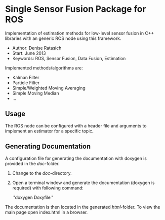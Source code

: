 Single Sensor Fusion Package for ROS
====================================

Implementation of estimation methods for low-level sensor fusion in
C++ libraries with an generic ROS node using this framework.

* Author: Denise Ratasich 
* Start: June 2013 
* Keywords: ROS, Sensor Fusion, Data Fusion, Estimation

Implemented methods/algorithms are:
* Kalman Filter
* Particle Filter
* Simple/Weighted Moving Averaging
* Simple Moving Median
* ...

Usage
-----

The ROS node can be configured with a header file and arguments to
implement an estimator for a specific topic.


Generating Documentation
------------------------

A configuration file for generating the documentation with doxygen is
provided in the *doc*-folder.

1. Change to the *doc*-directory.  

2. Open a terminal window and generate the documentation (doxygen is
   required) with following command: 

   ''doxygen Doxyfile''

The documentation is then located in the generated *html*-folder. To
view the main page open index.html in a browser.